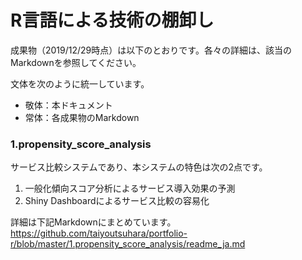 # R言語による技術の棚卸し #
成果物（2019/12/29時点）は以下のとおりです。各々の詳細は、該当のMarkdownを参照してください。

文体を次のように統一しています。
* 敬体：本ドキュメント
* 常体：各成果物のMarkdown

### 1.propensity_score_analysis
サービス比較システムであり、本システムの特色は次の2点です。
1. 一般化傾向スコア分析によるサービス導入効果の予測
1. Shiny Dashboardによるサービス比較の容易化

詳細は下記Markdownにまとめています。
https://github.com/taiyoutsuhara/portfolio-r/blob/master/1.propensity_score_analysis/readme_ja.md